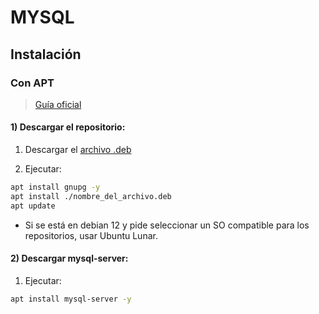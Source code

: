 # MYSQL

## Instalación

### Con APT

> [Guía oficial](https://dev.mysql.com/doc/mysql-apt-repo-quick-guide/en/#apt-repo-fresh-install)

#### 1) Descargar el repositorio:

1. Descargar el [archivo .deb](https://dev.mysql.com/downloads/repo/apt/)

2. Ejecutar:
```sh
apt install gnupg -y
apt install ./nombre_del_archivo.deb
apt update
```

- Si se está en debian 12 y pide seleccionar un SO compatible para los repositorios, usar Ubuntu Lunar.

#### 2) Descargar mysql-server:

1. Ejecutar:
```sh
apt install mysql-server -y
```

